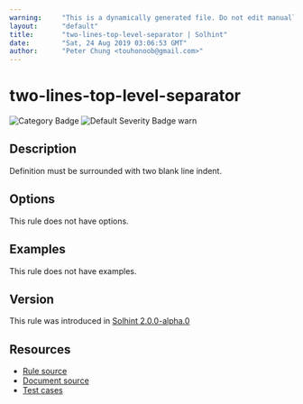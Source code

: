 ```yaml
---
warning:     "This is a dynamically generated file. Do not edit manually."
layout:      "default"
title:       "two-lines-top-level-separator | Solhint"
date:        "Sat, 24 Aug 2019 03:06:53 GMT"
author:      "Peter Chung <touhonoob@gmail.com>"
---
```


# two-lines-top-level-separator
![Category Badge](https://img.shields.io/badge/-Style%20Guide%20Rules-informational)
![Default Severity Badge warn](https://img.shields.io/badge/Default%20Severity-warn-yellow)

## Description
Definition must be surrounded with two blank line indent.

## Options
This rule does not have options.

## Examples
This rule does not have examples.

## Version
This rule was introduced in [Solhint 2.0.0-alpha.0](https://github.com/protofire/solhint/tree/v2.0.0-alpha.0)

## Resources
- [Rule source](https://github.com/protofire/solhint/tree/master/lib/rules/order/two-lines-top-level-separator.js)
- [Document source](https://github.com/protofire/solhint/tree/master/docs/rules/order/two-lines-top-level-separator.md)
- [Test cases](https://github.com/protofire/solhint/tree/master/test/rules/order/two-lines-top-level-separator.js)
